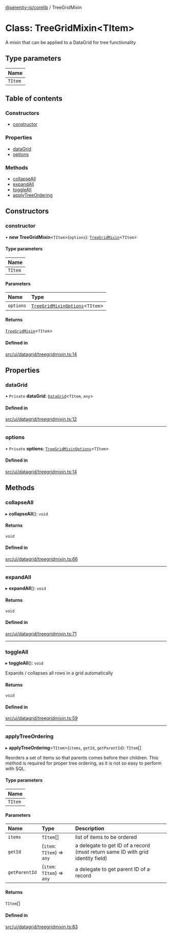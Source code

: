 [@serenity-is/corelib](../README.md) / TreeGridMixin

# Class: TreeGridMixin\<TItem\>

A mixin that can be applied to a DataGrid for tree functionality

## Type parameters

| Name |
| :------ |
| `TItem` |

## Table of contents

### Constructors

- [constructor](TreeGridMixin.md#constructor)

### Properties

- [dataGrid](TreeGridMixin.md#datagrid)
- [options](TreeGridMixin.md#options)

### Methods

- [collapseAll](TreeGridMixin.md#collapseall)
- [expandAll](TreeGridMixin.md#expandall)
- [toggleAll](TreeGridMixin.md#toggleall)
- [applyTreeOrdering](TreeGridMixin.md#applytreeordering)

## Constructors

### constructor

• **new TreeGridMixin**\<`TItem`\>(`options`): [`TreeGridMixin`](TreeGridMixin.md)\<`TItem`\>

#### Type parameters

| Name |
| :------ |
| `TItem` |

#### Parameters

| Name | Type |
| :------ | :------ |
| `options` | [`TreeGridMixinOptions`](../interfaces/TreeGridMixinOptions.md)\<`TItem`\> |

#### Returns

[`TreeGridMixin`](TreeGridMixin.md)\<`TItem`\>

#### Defined in

[src/ui/datagrid/treegridmixin.ts:14](https://github.com/serenity-is/serenity/blob/master/packages/corelib/src/ui/datagrid/treegridmixin.ts#L14)

## Properties

### dataGrid

• `Private` **dataGrid**: [`DataGrid`](DataGrid.md)\<`TItem`, `any`\>

#### Defined in

[src/ui/datagrid/treegridmixin.ts:12](https://github.com/serenity-is/serenity/blob/master/packages/corelib/src/ui/datagrid/treegridmixin.ts#L12)

___

### options

• `Private` **options**: [`TreeGridMixinOptions`](../interfaces/TreeGridMixinOptions.md)\<`TItem`\>

#### Defined in

[src/ui/datagrid/treegridmixin.ts:14](https://github.com/serenity-is/serenity/blob/master/packages/corelib/src/ui/datagrid/treegridmixin.ts#L14)

## Methods

### collapseAll

▸ **collapseAll**(): `void`

#### Returns

`void`

#### Defined in

[src/ui/datagrid/treegridmixin.ts:66](https://github.com/serenity-is/serenity/blob/master/packages/corelib/src/ui/datagrid/treegridmixin.ts#L66)

___

### expandAll

▸ **expandAll**(): `void`

#### Returns

`void`

#### Defined in

[src/ui/datagrid/treegridmixin.ts:71](https://github.com/serenity-is/serenity/blob/master/packages/corelib/src/ui/datagrid/treegridmixin.ts#L71)

___

### toggleAll

▸ **toggleAll**(): `void`

Expands / collapses all rows in a grid automatically

#### Returns

`void`

#### Defined in

[src/ui/datagrid/treegridmixin.ts:59](https://github.com/serenity-is/serenity/blob/master/packages/corelib/src/ui/datagrid/treegridmixin.ts#L59)

___

### applyTreeOrdering

▸ **applyTreeOrdering**\<`TItem`\>(`items`, `getId`, `getParentId`): `TItem`[]

Reorders a set of items so that parents comes before their children.
This method is required for proper tree ordering, as it is not so easy to perform with SQL.

#### Type parameters

| Name |
| :------ |
| `TItem` |

#### Parameters

| Name | Type | Description |
| :------ | :------ | :------ |
| `items` | `TItem`[] | list of items to be ordered |
| `getId` | (`item`: `TItem`) => `any` | a delegate to get ID of a record (must return same ID with grid identity field) |
| `getParentId` | (`item`: `TItem`) => `any` | a delegate to get parent ID of a record |

#### Returns

`TItem`[]

#### Defined in

[src/ui/datagrid/treegridmixin.ts:83](https://github.com/serenity-is/serenity/blob/master/packages/corelib/src/ui/datagrid/treegridmixin.ts#L83)
